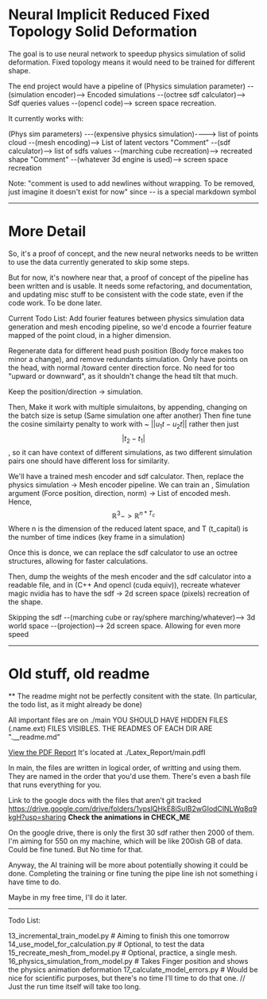 # Neural Implicit Reduced Fixed Topology Solid Deformation

The goal is to use neural network to speedup physics simulation of solid deformation.
Fixed topology means it would need to be trained for different shape.

The end project would have a pipeline of
(Physics simulation parameter) --(simulation encoder)--> Encoded simulations --(octree sdf calculator)--> Sdf queries values --(opencl code)--> screen space recreation.

It currently works with:

(Phys sim parameters) ---(expensive physics simulation)----> list of points cloud --(mesh encoding)--> List of latent vectors
"Comment" --(sdf calculator)--> list of sdfs values --(marching cube recreation)--> recreated shape
"Comment" --(whatever 3d engine is used)--> screen space recreation

Note: "comment is used to add newlines without wrapping. To be removed, just imagine it doesn't exist for now"
since -- is a special markdown symbol

---

# More Detail

So, it's a proof of concept, and the new neural networks needs to be written to use the data currently generated to skip some steps.

But for now, it's nowhere near that, a proof of concept of the pipeline has been written and is usable.
It needs some refactoring, and documentation, and updating misc stuff to be consistent with the code state, even if the code work.
To be done later.

Current Todo List:
Add fourier features between physics simulation data generation and mesh encoding pipeline, so we'd encode a
fourrier feature mapped of the point cloud, in a higher dimension.

Regenerate data for different head push position (Body force makes too minor a change), and remove redundants simulation.
Only have points on the head, with normal /toward center direction force.
No need for too "upward or downward", as it shouldn't change the head tilt that much.

Keep the position/direction -> simulation.

Then, Make it work with multiple simulaitons, by appending, changing on the batch size is setup (Same simulation one after another)
Then fine tune the cosine similairty penalty to work with ~ $||u_1 t - u_2 t||$ rather then just $$|t_2 - t_1|$$, so it can have context of
different simulations, as two different simulation pairs one should have different loss for similarity.

We'll have a trained mesh encoder and sdf calculator.
Then, replace the physics simulation -> Mesh encoder pipeline.
We can train an ,
Simulation argument (Force position, direction, norm) -> List of encoded mesh.  
Hence, $$\mathbb{R}^3 -> \mathbb{R}^{n * T_c}$$
Where n is the dimension of the reduced latent space, and T (t_capital) is the number of time indices (key frame in a simulation)

Once this is donce, we can replace the sdf calculator to use an octree structures, allowing for faster calculations.

Then, dump the weights of the mesh encoder and the sdf calculator into a readable file, and in (C++ And opencl (cuda equiv)), recreate whatever
magic nvidia has to have the sdf -> 2d screen space (pixels) recreation of the shape.

Skipping the
sdf --(marching cube or ray/sphere marching/whatever)--> 3d world space --(projection)--> 2d screen space.
Allowing for even more speed

---

# Old stuff, old readme

\*\* The readme might not be perfectly consitent with the state. (In particular, the todo list, as it might already be done)

All important files are on ./main
YOU SHOULD HAVE HIDDEN FILES (.name.ext) FILES VISIBLES.
THE READMES OF EACH DIR ARE ".\_\_readme.md"

[View the PDF Report](./Latex_Report/main.pdf)
It's located at ./Latex_Report/main.pdfI

In main, the files are written in logical order, of writting and using them.
They are named in the order that you'd use them.
There's even a bash file that runs everything for you.

Link to the google docs with the files that aren't git tracked
https://drive.google.com/drive/folders/1vpslQHkE8iSuIB2wGIodClNLWq8q9kgH?usp=sharing
**Check the animations in CHECK_ME**

On the google drive, there is only the first 30 sdf rather then 2000 of them. I'm aiming for 550 on my machine, which will be like 200ish GB of
data. Could be fine tuned. But No time for that.

Anyway, the AI training will be more about potentially showing it could be done. Completing the training or fine tuning the pipe line ish
not something i have time to do.

Maybe in my free time, I'll do it later.

---

Todo List:

13_incremental_train_model.py # Aiming to finish this one tomorrow
14_use_model_for_calculation.py # Optional, to test the data
15_recreate_mesh_from_model.py # Optional, practice, a single mesh.
16_physics_simulation_from_model.py # Takes Finger position and shows the physics animation deformation
17_calculate_model_errors.py # Would be nice for scientific purposes, but there's no time I'll time to do that one.
// Just the run time itself will take too long.
